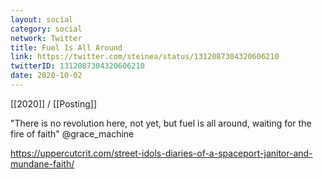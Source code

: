 ```yaml
---
layout: social
category: social
network: Twitter
title: Fuel Is All Around
link: https://twitter.com/steinea/status/1312087304320606210
twitterID: 1312087304320606210
date: 2020-10-02
---
```


[[2020]] / [[Posting]]

"There is no revolution here, not yet, but fuel is all around, waiting for the fire of faith" @grace_machine

<https://uppercutcrit.com/street-idols-diaries-of-a-spaceport-janitor-and-mundane-faith/>
